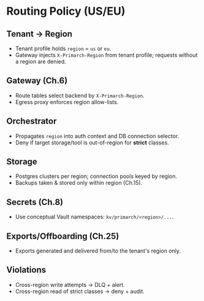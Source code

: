 # Routing Policy (US/EU)

## Tenant → Region
- Tenant profile holds `region` = `us` or `eu`.
- Gateway injects `X-Primarch-Region` from tenant profile; requests without a region are denied.

## Gateway (Ch.6)
- Route tables select backend by `X-Primarch-Region`.
- Egress proxy enforces region allow-lists.

## Orchestrator
- Propagates `region` into auth context and DB connection selector.
- Deny if target storage/tool is out-of-region for **strict** classes.

## Storage
- Postgres clusters per region; connection pools keyed by region.
- Backups taken & stored only within region (Ch.15).

## Secrets (Ch.8)
- Use conceptual Vault namespaces: `kv/primarch/<region>/...`.

## Exports/Offboarding (Ch.25)
- Exports generated and delivered from/to the tenant's region only.

## Violations
- Cross-region write attempts → DLQ + alert.
- Cross-region read of strict classes → deny + audit.
